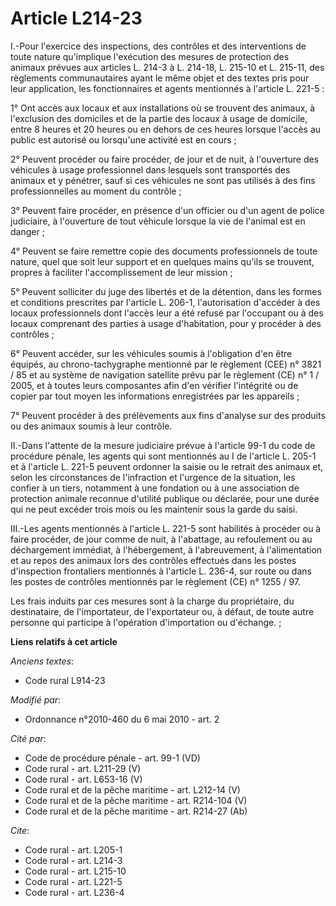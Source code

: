 # Article L214-23

I.-Pour l'exercice des inspections, des contrôles et des interventions de toute nature qu'implique l'exécution des mesures de
protection des animaux prévues aux articles L. 214-3 à L. 214-18, L. 215-10 et L. 215-11, des règlements communautaires ayant
le même objet et des textes pris pour leur application, les fonctionnaires et agents mentionnés à l'article L. 221-5 : 

1° Ont accès aux locaux et aux installations où se trouvent des animaux, à l'exclusion des domiciles et de la partie des
locaux à usage de domicile, entre 8 heures et 20 heures ou en dehors de ces heures lorsque l'accès au public est autorisé ou
lorsqu'une activité est en cours ; 

2° Peuvent procéder ou faire procéder, de jour et de nuit, à l'ouverture des véhicules à usage professionnel dans lesquels
sont transportés des animaux et y pénétrer, sauf si ces véhicules ne sont pas utilisés à des fins professionnelles au moment
du contrôle ; 

3° Peuvent faire procéder, en présence d'un officier ou d'un agent de police judiciaire, à l'ouverture de tout véhicule
lorsque la vie de l'animal est en danger ; 

4° Peuvent se faire remettre copie des documents professionnels de toute nature, quel que soit leur support et en quelques
mains qu'ils se trouvent, propres à faciliter l'accomplissement de leur mission ; 

5° Peuvent solliciter du juge des libertés et de la détention, dans les formes et conditions prescrites par l'article L.
206-1, l'autorisation d'accéder à des locaux professionnels dont l'accès leur a été refusé par l'occupant ou à des locaux
comprenant des parties à usage d'habitation, pour y procéder à des contrôles ; 

6° Peuvent accéder, sur les véhicules soumis à l'obligation d'en être équipés, au chrono-tachygraphe mentionné par le
règlement (CEE) n° 3821 / 85 et au système de navigation satellite prévu par le règlement (CE) n° 1 / 2005, et à toutes leurs
composantes afin d'en vérifier l'intégrité ou de copier par tout moyen les informations enregistrées par les appareils ; 

7° Peuvent procéder à des prélèvements aux fins d'analyse sur des produits ou des animaux soumis à leur contrôle. 

II.-Dans l'attente de la mesure judiciaire prévue à l'article 99-1 du code de procédure pénale, les agents qui sont
mentionnés au I de l'article L. 205-1 et à l'article L. 221-5 peuvent ordonner la saisie ou le retrait des animaux et, selon
les circonstances de l'infraction et l'urgence de la situation, les confier à un tiers, notamment à une fondation ou à une
association de protection animale reconnue d'utilité publique ou déclarée, pour une durée qui ne peut excéder trois mois ou
les maintenir sous la garde du saisi. 

III.-Les agents mentionnés à l'article L. 221-5 sont habilités à procéder ou à faire procéder, de jour comme de nuit, à
l'abattage, au refoulement ou au déchargement immédiat, à l'hébergement, à l'abreuvement, à l'alimentation et au repos des
animaux lors des contrôles effectués dans les postes d'inspection frontaliers mentionnés à l'article L. 236-4, sur route ou
dans les postes de contrôles mentionnés par le règlement (CE) n° 1255 / 97. 

Les frais induits par ces mesures sont à la charge du propriétaire, du destinataire, de l'importateur, de l'exportateur ou, à
défaut, de toute autre personne qui participe à l'opération d'importation ou d'échange. ;

**Liens relatifs à cet article**

_Anciens textes_:

  - Code rural L914-23

_Modifié par_:

  - Ordonnance n°2010-460 du 6 mai 2010 - art. 2

_Cité par_:

  - Code de procédure pénale - art. 99-1 (VD)
  - Code rural - art. L211-29 (V)
  - Code rural - art. L653-16 (V)
  - Code rural et de la pêche maritime - art. L212-14 (V)
  - Code rural et de la pêche maritime - art. R214-104 (V)
  - Code rural et de la pêche maritime - art. R214-27 (Ab)

_Cite_:

  - Code rural - art. L205-1
  - Code rural - art. L214-3
  - Code rural - art. L215-10
  - Code rural - art. L221-5
  - Code rural - art. L236-4
